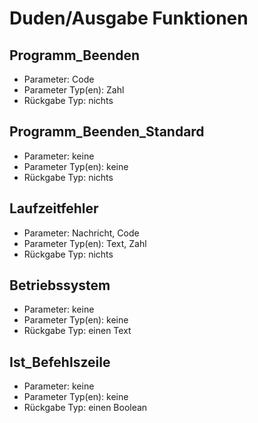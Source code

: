 # Duden/Ausgabe Funktionen
## Programm_Beenden
* Parameter: Code
* Parameter Typ(en): Zahl
* Rückgabe Typ: nichts

## Programm_Beenden_Standard
* Parameter: keine
* Parameter Typ(en): keine
* Rückgabe Typ: nichts

## Laufzeitfehler
* Parameter: Nachricht, Code
* Parameter Typ(en): Text, Zahl
* Rückgabe Typ: nichts

## Betriebssystem
* Parameter: keine
* Parameter Typ(en): keine
* Rückgabe Typ: einen Text

## Ist_Befehlszeile
* Parameter: keine
* Parameter Typ(en): keine
* Rückgabe Typ: einen Boolean

